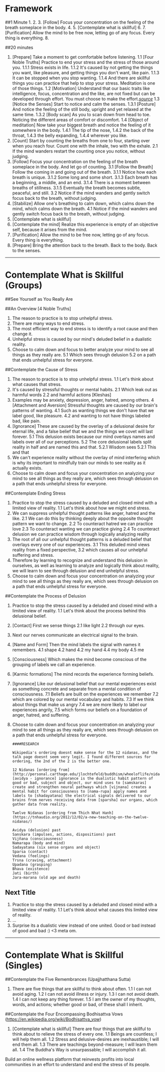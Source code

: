 Framework
==========

##1 Minute
1. 
2. 
3. [Follow] Focus your concentration on the feeling of the breath someplace in the body.
4.
5. [Contemplate what is skillful]
6.
7. [Purification] Allow the mind to be free now, letting go of any focus. Every thing is everything.
8.  

##20 minutes
1.	[Prepare] Take a moment to get comfortable before listening.
	1.1 [Four Noble Truths] Practice to end your stress and the stress of those around you.
		1.1.1	Stress exists in life.
		1.1.2	It's caused by not getting the things you want, like pleasure, and getting things you don't want, like pain.
		1.1.3	It can be stopped when you stop wanting.
		1.1.4	And there are skillful things you can practice that help to stop your stress. Meditation is one of those things.
	1.2 [Motivation] Understand that our basic traits like intelligence, focus, concentration and the like, are not fixed but can be developed through effort. You must choose to make the effort.*[source](http://mindsetonline.com/whatisit/about/)*
	1.3	[Notice the Senses] Start to notice and calm the senses.
		1.3.1	[Posture] And notice the feeling of the still body, upright and yet relaxed at the same time. 
		1.3.2	[Body scan] As you to scan down from head to toe. Noticing the different areas of comfort or discomfort.
	1.4	[Object of meditation] Now take your biggest breath and notice the feeling of it somewhere in the body. 
		1.4.1	The tip of the nose, 
		1.4.2	the back of the throat, 
		1.4.3	the belly expanding, 
		1.4.4	wherever you like.
2.	[Count] Start by counting the breaths from one to four, starting over when you reach four. Count one with the inhale, two with the exhale.
	2.1	If the mind wanders restart the counting once you notice, without judging.
3.	[Follow] Focus your concentration on the feeling of the breath someplace in the body. And let go of counting.
	3.1	[Follow the Breath] Follow the coming in and going out of the breath. 
		3.1.1	Notice how each breath is unique.
		3.1.2	Some long and some short. 
		3.1.3	Each breath has a beginning, a middle, and an end. 
		3.1.4	There is a moment between breaths of stillness.
		3.1.5	Eventually the breath becomes subtle, peaceful, and still. 
	3.2	Notice if the mind wanders and gently switch focus back to the breath, without judging.
4.	[Stabilize] Allow one's breathing to calm down, which calms down the mind, which calms down the breath.
	4.1	Notice if the mind wanders and gently switch focus back to the breath, without judging.
5.	[Contemplate what is skillful] 
6.	[Contemplate the mind] Realize this experience is empty of an objective self, because it arises from the mind. 
7.	[Purification] Allow the mind to be free now, letting go of any focus. Every thing is everything. 
8.	[Prepare] Bring the attention back to the breath. Back to the body. Back to the senses.
---

Contemplate What is Skillful (Groups)
======================

##See Yourself as You Really Are

##An Overview [4 Noble Truths]
1.	The reason to practice is to stop unhelpful stress.
2.	There are many ways to end stress.
3.	The most efficient way to end stress is to identify a root cause and then change it.
4.	Unhelpful stress is caused by our mind's deluded belief in a dualistic reality.
5.	Choose to calm down and focus to better analyze your mind to see all things as they really are.
	5.1 Which sees through delusion
	5.2	on a path that ends unhelpful stress for everyone.

##Contemplate the Cause of Stress
1.	The reason to practice is to stop unhelpful stress. 
	1.1	Let's think about what causes that stress.
2.	It's caused by stressful thoughts or mental habits.
	2.1	Which leak out as harmful words 
	2.2	and harmful actions [Kleshas]
3.	Examples may be anxiety, depression, anger, hatred, among others.
4	[Attachment and Aversion] Stressful thoughts are caused by our brain's patterns of wanting.
	4.1 Such as wanting things we don't have that we label good, like pleasure.
	4.2 and wanting to not have things labeled bad, like pain.
5.	[Ignorance] These are caused by the overlay of a delusional desire for eternal life, and a false belief that we and the things we covet will last forever.
	5.1	This delusion exists because our mind overlays names and labels over all of our perceptions.
	5.2 The core delusional labels split reality in half and are named this and that. 
		5.2.1	Wisdom sees
		5.2.1	This and that 
6.	We can't experience reality without the overlay of mind interfering which is why its important to mindfully train our minds to see reality as it actually exists.
7.	Choose to calm down and focus your concentration on analyzing your mind to see all things as they really are, which sees through delusion on a path that ends unhelpful stress for everyone.

##Contemplate Ending Stress
1.	Practice to stop the stress caused by a deluded and closed mind with a limited view of reality.
	1.1	Let's think about how we might end stress.
2.	We can suppress unhelpful thought patterns like anger, hatred and the like.
	2.1	We can do this by thinking deeply about the opposite thought pattern we want to change.
	2.2	To counteract hatred we can practice love
	2.3	To counteract wanting we can practice giving
	2.4	To counteract delusion we can practice wisdom through logically analyzing reality
3.	The root of all our unhelpful thought patterns is a deluded belief that overlays every one of our experiences.
	3.1	This deluded mind views reality from a fixed perspective,
	3.2	which causes all our unhelpful suffering and stress.
4.	Therefore by learning to recognize and understand this delusion in ourselves, as well as learning to analyze and logically think about reality, we will learn to see through delusion and end unhelpful stress.
5.	Choose to calm down and focus your concentration on analyzing your mind to see all things as they really are, which sees through delusion on a path that ends unhelpful stress for everyone.


##Contemplate the Process of Delusion
1.	Practice to stop the stress caused by a deluded and closed mind with a limited view of reality.
	1.1	Let's think about the process behind this delusional belief.
2.	[Contact] First we sense things
	2.1	like light 
	2.2	through our eyes.
3.	Next our nerves communicate an electrical signal to the brain.
4.	[Name and Form] Then the mind labels the signal with names it remembers. 
	4.1	shape
	4.2	hand
	4.2	my hand
	4.4	my body
	4.5	me
5.	[Consciousness] Which makes the mind become conscious of the grouping of labels we call an experience.
6.	[Karmic formations] The mind records the experience forming beliefs.
7.	[Ignorance] Like our delusional belief that our mental experiences exist as something concrete and separate from a mental condition of consciousness.
	7.1	Beliefs are built on the experiences we remember
	7.2	which are colored by our mental vocabulary and habits. 
	7.3	If we think about things that make us angry
	7.4	we are more likely to label our experiences angrily, 
	7.5	which forms our beliefs on a foundation of anger, hatred, and suffering.
8.	Choose to calm down and focus your concentration on analyzing your mind to see all things as they really are, which sees through delusion on a path that ends unhelpful stress for everyone.

		####RESEARCH

		Wikipedia's ordering doesnt make sense for the 12 nidanas, and the talk page doesnt seem very legit. I found different sources for ordering, the 2nd of the 2 is the better one.	

		12 Nidanas [ordering from](http://personal.carthage.edu/jlochtefeld/buddhism/wheeloflife/nidanas.html) [avidya - ignorance] ignorance is the dualistic habit pattern of good or bad, subject and object, our mind uses to [samskaras] create and strengthen neural pathways which [vijnana] creates a mental habit for consciousness to [nama-rupa] apply names and labels to [shadayatana] the electrical signals delivered to our brains from nerves receiving data from [sparsha] our organs, which gather data from reality.

		Twelve Nidanas [ordering from Thich Nhat Hanh](https://tnhaudio.org/2012/12/02/a-new-teaching-on-the-twelve-nidanas/)

		Avidya (delusion) past
		Sanskara (impulses, actions, dispositions) past
		Vijñana (consciousness)
		Namarapa (body and mind)
		Sadayatana (six sense organs and object)
		Sparsa (contact)
		Vedana (feelings)
		Trsna (craving, attachment)
		Upadana (grasping)
		Bhava (existence)
		Jati (birth)
		Jara-marana (old age and death)

## Next Title
1.	Practice to stop the stress caused by a deluded and closed mind with a limited view of reality.
	1.1	Let's think about what causes this limited view of reality.
2.	...
3.	Surprise its a dualistic view instead of one united. Good or bad instead of good and bad :) <3 meta om.

---

Contemplate What is Skillful (Singles)
======================

##Contemplate the Five Remembrances (Upajjhatthana Sutta)
1. There are five things that are skillful to think about often.
	1.1	I can not avoid aging.
	1.2	I can not avoid illness or injury.
	1.3	I can not avoid death.
	1.4	I can not keep any thing forever.
	1.5 I am the owner of my thoughts, words, and actions; whether good or bad, of these shall I inherit.

##Contemplate the Four Encompassing Bodhisattva Vows (https://en.wikipedia.org/wiki/Bodhisattva_vow)
1. [Contemplate what is skillful] There are four things that are skillful to think about to relieve the stress of every one.
	1.1	Beings are countless; I will help them all.
	1.2	Stress and delusive-desires are inexhaustible; I will end them all.
	1.3	There are teachings beyond-measure; I will learn them all.
	1.4	The Buddha's Way is unsurpassable; I will accomplish it all.

Build an online wellness platform that reinvests profits into local communities in an effort to understand and end the stress of its people.